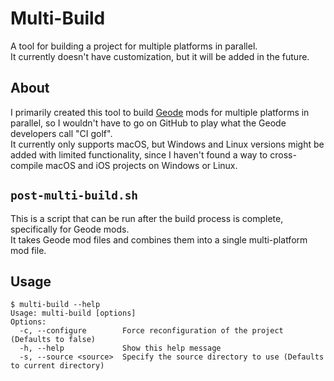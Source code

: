 # Multi-Build
A tool for building a project for multiple platforms in parallel.\
It currently doesn't have customization, but it will be added in the future.

## About
I primarily created this tool to build [Geode](https://github.com/geode-sdk) mods for multiple platforms in parallel, so I wouldn't have to go on GitHub to play what the Geode developers call "CI golf".\
It currently only supports macOS, but Windows and Linux versions might be added with limited functionality, since I haven't found a way to cross-compile macOS and iOS projects on Windows or Linux.

## `post-multi-build.sh`
This is a script that can be run after the build process is complete, specifically for Geode mods.\
It takes Geode mod files and combines them into a single multi-platform mod file.

## Usage
```
$ multi-build --help
Usage: multi-build [options]
Options:
  -c, --configure        Force reconfiguration of the project (Defaults to false)
  -h, --help             Show this help message
  -s, --source <source>  Specify the source directory to use (Defaults to current directory)
```
